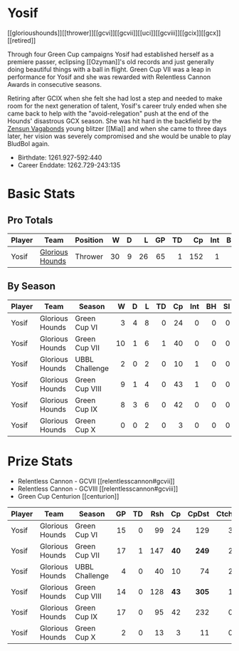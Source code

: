 # Yosif

[[glorioushounds]][[thrower]][[gcvi]][[gcvii]][[uci]][[gcviii]][[gcix]][[gcx]][[retired]]

Through four Green Cup campaigns Yosif had established herself as a premiere passer, eclipsing [[Ozyman]]'s old records and just generally doing beautiful things with a ball in flight. Green Cup VII was a leap in performance for Yosif and she was rewarded with Relentless Cannon Awards in consecutive seasons.

Retiring after GCIX when she felt she had lost a step and needed to make room for the next generation of talent, Yosif's career truly ended when she came back to help with the "avoid-relegation" push at the end of the Hounds' disastrous GCX season. She was hit hard in the backfield by the [Zensun Vagabonds](../teams/zensunvagabonds) young blitzer [[Mia]] and when she came to three days later, her vision was severely compromised and she would be unable to play BludBol again.

* Birthdate: 1261.927-592:440
* Career Enddate: 1262.729-243:135

# Basic Stats

## Pro Totals

| Player           | Team        | Position      | W | D | L | GP | TD | Cp | Int | BH | SI | Ki | MVP | SPP |
|------------------|-------------|---------------|--:|--:|--:|---:|---:|---:|----:|---:|---:|---:|----:|----:|
| Yosif | [Glorious Hounds](../teams/glorioushounds) | Thrower  |   30 |    9 |   26 |   65 |    1 |  152 |    1 |    0 |    0 |    0 |    2 |  167 |

## By Season

| Player | Team         | Season          | W | D | L | TD | Cp | Int | BH | SI | Ki | MVP | SPP |
|--------|--------------|-----------------|--:|--:|--:|---:|---:|----:|---:|---:|---:|----:|----:|
| Yosif | Glorious Hounds | Green Cup VI   |    3 |    4 |    8 |    0 |   24 |    0 |    0 |    0 |    0 |    1 |   29 |
| Yosif | Glorious Hounds | Green Cup VII  |   10 |    1 |    6 |    1 |   40 |    0 |    0 |    0 |    0 |    1 |   48 |
| Yosif | Glorious Hounds | UBBL Challenge |    2 |    0 |    2 |    0 |   10 |    1 |    0 |    0 |    0 |    0 |   12 |
| Yosif | Glorious Hounds | Green Cup VIII |    9 |    1 |    4 |    0 |   43 |    1 |    0 |    0 |    0 |    0 |   45 |
| Yosif | Glorious Hounds | Green Cup IX   |    8 |    3 |    6 |    0 |   42 |    0 |    0 |    0 |    0 |    0 |   42 |
| Yosif | Glorious Hounds | Green Cup X    |    0 |    0 |    2 |    0 |    3 |    0 |    0 |    0 |    0 |    0 |    3 |

# Prize Stats

* Relentless Cannon - GCVII [[relentlesscannon#gcvii]]
* Relentless Cannon - GCVIII [[relentlesscannon#gcviii]]
* Green Cup Centurion [[centurion]]

| Player | Team         | Season          | GP | TD | Rsh | Cp | CpDst | Ctch | Int | Cas | Blk | Sck | MVP | SPP |
|--------|--------------|-----------------|---:|---:|----:|---:|------:|-----:|----:|----:|----:|----:|----:|----:|
| Yosif | Glorious Hounds | Green Cup VI   | 15 |    0 |   99 |   24 |   129 |    3 |    0 |    0 |    6 |    0 |    1 |   29 |
| Yosif | Glorious Hounds | Green Cup VII  | 17 |    1 |  147 |   **40** |   **249** |    2 |    0 |    0 |    5 |    1 |    1 |   48 |
| Yosif | Glorious Hounds | UBBL Challenge |  4 |    0 |   40 |   10 |    74 |    2 |    1 |    0 |    1 |    0 |    0 |   12 |
| Yosif | Glorious Hounds | Green Cup VIII | 14 |    0 |  128 |   **43** |   **305** |    1 |    1 |    0 |    3 |    0 |    0 |   45 |
| Yosif | Glorious Hounds | Green Cup IX   | 17 |    0 |   95 |   42 |   232 |    0 |    0 |    0 |    6 |    1 |    0 |   42 |
| Yosif | Glorious Hounds | Green Cup X    |  2 |    0 |   13 |    3 |    11 |    0 |    0 |    0 |    3 |    0 |    0 |    3 |
